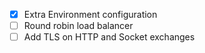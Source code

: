 
- [X] Extra Environment configuration
- [ ] Round robin load balancer
- [ ] Add TLS on HTTP and Socket exchanges
